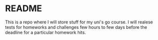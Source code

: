 README
=========

This is a repo where I will store stuff for my uni's go course. I will realese tests for homeworks and challenges few hours to few days before the deadline for a particular homework hits.
